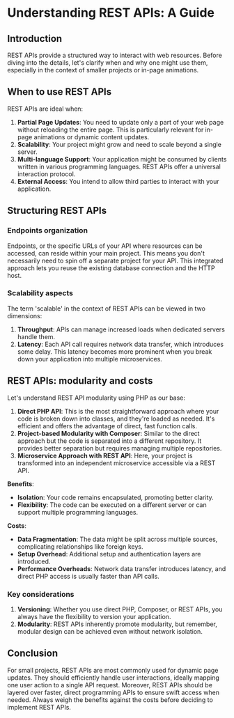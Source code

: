 # Understanding REST APIs: A Guide

## Introduction

REST APIs provide a structured way to interact with web resources. Before diving into the details, let's clarify when and why one might use them, especially in the context of smaller projects or in-page animations.

## When to use REST APIs

REST APIs are ideal when:

1. **Partial Page Updates**: You need to update only a part of your web page without reloading the entire page. This is particularly relevant for in-page animations or dynamic content updates.
2. **Scalability**: Your project might grow and need to scale beyond a single server.
3. **Multi-language Support**: Your application might be consumed by clients written in various programming languages. REST APIs offer a universal interaction protocol.
4. **External Access**: You intend to allow third parties to interact with your application.

## Structuring REST APIs

### Endpoints organization

Endpoints, or the specific URLs of your API where resources can be accessed, can reside within your main project. This means you don't necessarily need to spin off a separate project for your API. This integrated approach lets you reuse the existing database connection and the HTTP host.

### Scalability aspects

The term 'scalable' in the context of REST APIs can be viewed in two dimensions:

1. **Throughput**: APIs can manage increased loads when dedicated servers handle them.
2. **Latency**: Each API call requires network data transfer, which introduces some delay. This latency becomes more prominent when you break down your application into multiple microservices.

## REST APIs: modularity and costs

Let's understand REST API modularity using PHP as our base:

1. **Direct PHP API**: This is the most straightforward approach where your code is broken down into classes, and they're loaded as needed. It's efficient and offers the advantage of direct, fast function calls.
2. **Project-based Modularity with Composer**: Similar to the direct approach but the code is separated into a different repository. It provides better separation but requires managing multiple repositories.
3. **Microservice Approach with REST API**: Here, your project is transformed into an independent microservice accessible via a REST API. 

**Benefits**:
- **Isolation**: Your code remains encapsulated, promoting better clarity.
- **Flexibility**: The code can be executed on a different server or can support multiple programming languages.

**Costs**:
- **Data Fragmentation**: The data might be split across multiple sources, complicating relationships like foreign keys.
- **Setup Overhead**: Additional setup and authentication layers are introduced.
- **Performance Overheads**: Network data transfer introduces latency, and direct PHP access is usually faster than API calls.

### Key considerations

1. **Versioning**: Whether you use direct PHP, Composer, or REST APIs, you always have the flexibility to version your application.
2. **Modularity**: REST APIs inherently promote modularity, but remember, modular design can be achieved even without network isolation.

## Conclusion

For small projects, REST APIs are most commonly used for dynamic page updates. They should efficiently handle user interactions, ideally mapping one user action to a single API request. Moreover, REST APIs should be layered over faster, direct programming APIs to ensure swift access when needed. Always weigh the benefits against the costs before deciding to implement REST APIs.
